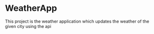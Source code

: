 # WeatherApp
This project is the weather application which updates the weather of the given city using the api
